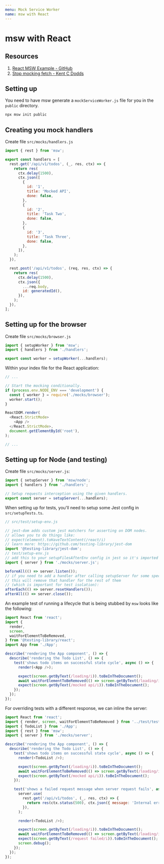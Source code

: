 ```yaml
---
menu: Mock Service Worker
name: msw with React
---
```


# msw with React

## Resources

1. [React MSW Example - GitHub](https://github.com/mswjs/examples/tree/master/examples/rest-react)
2. [Stop mocking fetch - Kent C Dodds](https://kentcdodds.com/blog/stop-mocking-fetch)

## Setting up

You need to have msw generate a `mockServiceWorker.js` file for you in the `public` directory.

```s
npx msw init public
```

## Creating you mock handlers

Create file `src/mocks/handlers.js`

```js
import { rest } from 'msw';

export const handlers = [
  rest.get('/api/v1/todos', (_, res, ctx) => {
    return res(
      ctx.delay(1500),
      ctx.json([
        {
          id: '1',
          title: 'Mocked API',
          done: false,
        },
        {
          id: '2',
          title: 'Task Two',
          done: false,
        },
        {
          id: '3',
          title: 'Task Three',
          done: false,
        },
      ]),
    );
  }),

  rest.post('/api/v1/todos', (req, res, ctx) => {
    return res(
      ctx.delay(1500),
      ctx.json({
        ...req.body,
        id: generatedId(),
      }),
    );
  }),
];
```

## Setting up for the browser

Create file `src/mocks/browser.js`

```js
import { setupWorker } from 'msw';
import { handlers } from './handlers';

export const worker = setupWorker(...handlers);
```

Within your index file for the React application:

```js
// ...

// Start the mocking conditionally.
if (process.env.NODE_ENV === 'development') {
  const { worker } = require('./mocks/browser');
  worker.start();
}

ReactDOM.render(
  <React.StrictMode>
    <App />
  </React.StrictMode>,
  document.getElementById('root'),
);

// ...
```

## Setting up for Node (and testing)

Create file `src/mocks/server.js`:

```js
import { setupServer } from 'msw/node';
import { handlers } from './handlers';

// Setup requests interception using the given handlers.
export const server = setupServer(...handlers);
```

When setting up for tests, you'll need to setup some Jest config in `src/setupTests.ts`.

```js
// src/test/setup-env.js

// jest-dom adds custom jest matchers for asserting on DOM nodes.
// allows you to do things like:
// expect(element).toHaveTextContent(/react/i)
// learn more: https://github.com/testing-library/jest-dom
import '@testing-library/jest-dom';
// test/setup-env.js
// add this to your setupFilesAfterEnv config in jest so it's imported for every test file
import { server } from './mocks/server.js';

beforeAll(() => server.listen());
// if you need to add a handler after calling setupServer for some specific test
// this will remove that handler for the rest of them
// (which is important for test isolation):
afterEach(() => server.resetHandlers());
afterAll(() => server.close());
```

An example test of running a lifecycle that is being stubbed by `msw` looks like the following:

```js
import React from 'react';
import {
  render,
  screen,
  waitForElementToBeRemoved,
} from '@testing-library/react';
import App from './App';

describe('rendering the App component', () => {
  describe('rendering the Todo List', () => {
    test('shows todo items on successful state cycle', async () => {
      render(<App />);

      expect(screen.getByText(/loading/i)).toBeInTheDocument();
      await waitForElementToBeRemoved(() => screen.getByText(/loading/i));
      expect(screen.getByText(/mocked api/i)).toBeInTheDocument();
    });
  });
});
```

For overriding tests with a different response, we can inline the server:

```js
import React from 'react';
import { render, screen, waitForElementToBeRemoved } from '../test/test-utils';
import { TodoList } from './App';
import { rest } from 'msw';
import { server } from './mocks/server';

describe('rendering the App component', () => {
  describe('rendering the Todo List', () => {
    test('shows todo items on successful state cycle', async () => {
      render(<TodoList />);

      expect(screen.getByText(/loading/i)).toBeInTheDocument();
      await waitForElementToBeRemoved(() => screen.getByText(/loading/i));
      expect(screen.getByText(/mocked api/i)).toBeInTheDocument();
    });

    test('shows a failed request message when server request fails', async () => {
      server.use(
        rest.get('/api/v1/todos', (_, res, ctx) => {
          return res(ctx.status(500), ctx.json({ message: 'Internal error' }));
        }),
      );

      render(<TodoList />);

      expect(screen.getByText(/loading/i)).toBeInTheDocument();
      await waitForElementToBeRemoved(() => screen.getByText(/loading/i));
      expect(screen.getByText(/request failed/i)).toBeInTheDocument();
      screen.debug();
    });
  });
});
```
